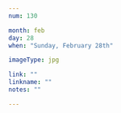 ```yaml
---
num: 130

month: feb
day: 28
when: "Sunday, February 28th"

imageType: jpg

link: ""
linkname: ""
notes: ""

---
```



